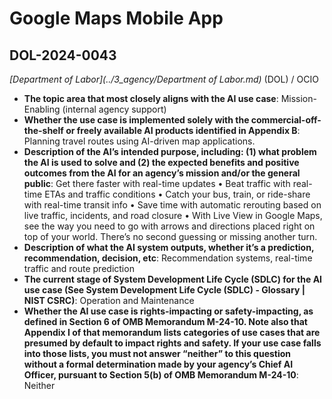 # Google Maps Mobile App
## DOL-2024-0043
_[Department of Labor](../3_agency/Department of Labor.md)_ (DOL) / OCIO


+ **The topic area that most closely aligns with the AI use case**: Mission-Enabling (internal agency support)
+ **Whether the use case is implemented solely with the commercial-off-the-shelf or freely available AI products identified in Appendix B**: Planning travel routes using AI-driven map applications.
+ **Description of the AI’s intended purpose, including: (1) what problem the AI is used to solve and (2) the expected benefits and positive outcomes from the AI for an agency’s mission and/or the general public**: Get there faster with real-time updates
• Beat traffic with real-time ETAs and traffic conditions
• Catch your bus, train, or ride-share with real-time transit info
• Save time with automatic rerouting based on live traffic, incidents, and road closure
• With Live View in Google Maps, see the way you need to go with arrows and directions placed right on top of your world. There’s no second guessing or missing another turn.
+ **Description of what the AI system outputs, whether it’s a prediction, recommendation, decision, etc**: Recommendation systems, real-time traffic and route prediction
+ **The current stage of System Development Life Cycle (SDLC) for the AI use case (See System Development Life Cycle (SDLC) - Glossary | NIST CSRC)**: Operation and Maintenance
+ **Whether the AI use case is rights-impacting or safety-impacting, as defined in Section 6 of OMB Memorandum M-24-10. Note also that Appendix I of that memorandum lists categories of use cases that are presumed by default to impact rights and safety. If your use case falls into those lists, you must not answer “neither” to this question without a formal determination made by your agency’s Chief AI Officer, pursuant to Section 5(b) of OMB Memorandum M-24-10**: Neither